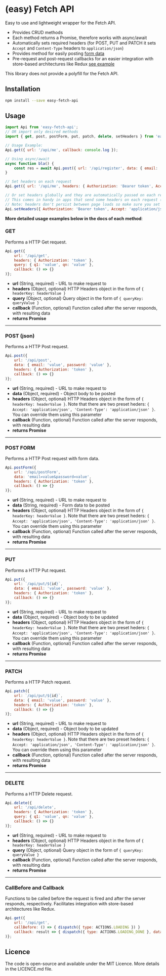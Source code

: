 # (easy) Fetch API
Easy to use and lightweight wrapper for the Fetch API.

* Provides CRUD methods
* Each method returns a Promise, therefore works with async/await
* Automatically sets required headers (for POST, PUT and PATCH it sets `Accept` and `Content-Type` headers to `application/json`)
* Provides method for easily posting [form data](#post-form)
* Pre-request and post-request callbacks for an easier integration with store-based architectures like Redux [see example](#callbefore-and-callback)

This library does not provide a polyfill for the Fetch API.

## Installation

```sh
npm install --save easy-fetch-api
```

## Usage

```javascript
import Api from 'easy-fetch-api';
// OR import only desired methods
import { get, post, postForm, put, patch, delete, setHeaders } from 'easy-fetch-api';

// Usage Example:
Api.get({ url: '/api/me', callback: console.log });

// Using async/await
async function bla() {
    const res = await Api.post({ url: '/api/register', data: { email: 'value', password: 'value' } });
}

// Set headers on each request
Api.get({ url: '/api/me', headers: { Authorization: 'Bearer token', Accept: 'application/json' } });

// Or set headers globally and they are automatically passed on each request.
// This comes in handy in apps that send some headers on each request (e.g. Authorization).
// Note: headers don't persist between page loads so make sure you set them "globally" before calling Api methods
Api.setHeaders({ Authorization: 'Bearer token', Accept: 'application/json' });
```
**More detailed usage examples below in the docs of each method**:


### GET
Performs a HTTP Get request.

```javascript
Api.get({
    url: '/api/get',
	headers: { Authorization: 'token' },
	query: { q1: 'value', qn: 'value' },
	callback: () => {}
)};
```

* __url__ (String, required) - URL to make request to
* __headers__ (Object, optional) HTTP Headers object in the form of `{ headerKey: headerValue }`
* __query__ (Object, optional) Query object in the form of `{ queryKey: queryValue }`
* __callback__ (Function, optional) Function called after the server responds, with resulting data
* __returns Promise__

---
### POST (json)
Performs a HTTP Post request.

```javascript
Api.post({
	url: '/api/post',
	data: { email: 'value', password: 'value' },
	headers: { Authorization: 'token' },
	callback: () => {}
)};
```
* __url__ (String, required) - URL to make request to
* __data__ (Object, required) - Object body to be posted
* __headers__ (Object, optional) HTTP Headers object in the form of `{ headerKey: headerValue }`. Note that there are two preset heders: `{ Accept: 'application/json', 'Content-Type': 'application/json' }`. You can override them using this parameter
* __callback__ (Function, optional) Function called after the server responds, with resulting data
* __returns Promise__

---
### POST FORM
Performs a HTTP Post request with form data.

```javascript
Api.postForm({
	url: '/api/postForm',
	data: 'email=value&password=value',
	headers: { Authorization: 'token' },
	callback: () => {}
)};
```
* __url__ (String, required) - URL to make request to
* __data__ (String, required) - Form data to be posted
* __headers__ (Object, optional) HTTP Headers object in the form of `{ headerKey: headerValue }`. Note that there are two preset heders: `{ Accept: 'application/json', 'Content-Type': 'application/json' }`. You can override them using this parameter
* __callback__ (Function, optional) Function called after the server responds, with resulting data
* __returns Promise__

---
### PUT
Performs a HTTP Put request.

```javascript
Api.put({
	url: `/api/put/${id}`,
	data: { email: 'value', password: 'value' },
	headers: { Authorization: 'token' },
	callback: () => {}
)};
```
* __url__ (String, required) - URL to make request to
* __data__ (Object, required) - Object body to be updated
* __headers__ (Object, optional) HTTP Headers object in the form of `{ headerKey: headerValue }`. Note that there are two preset heders: `{ Accept: 'application/json', 'Content-Type': 'application/json' }`. You can override them using this parameter
* __callback__ (Function, optional) Function called after the server responds, with resulting data
* __returns Promise__

---
### PATCH
Performs a HTTP Patch request.

```javascript
Api.patch({
	url: `/api/put/${id}`,
	data: { email: 'value', password: 'value' },
	headers: { Authorization: 'token' },
	callback: () => {}
)};
```
* __url__ (String, required) - URL to make request to
* __data__ (Object, required) - Object body to be updated
* __headers__ (Object, optional) HTTP Headers object in the form of `{ headerKey: headerValue }`. Note that there are two preset heders: `{ Accept: 'application/json', 'Content-Type': 'application/json' }`. You can override them using this parameter
* __callback__ (Function, optional) Function called after the server responds, with resulting data
* __returns Promise__

---

### DELETE
Performs a HTTP Delete request.

```javascript
Api.delete({
	url: '/api/delete',
	headers: { Authorization: 'token' },
	query: { q1: 'value', qn: 'value' },
	callback: () => {}
)};
```

* __url__ (String, required) - URL to make request to
* __headers__ (Object, optional) HTTP Headers object in the form of `{ headerKey: headerValue }`
* __query__ (Object, optional) Query object in the form of `{ queryKey: queryValue }`
* __callback__ (Function, optional) Function called after the server responds, with resulting data
* __returns Promise__

---
### CallBefore and Callback
Functions to be called before the request is fired and after the server responds, respectively. Facilitates integration with store-based architectures like Redux.

```javascript
Api.get({
	url: '/api/get',
	callBefore: () => { dispatch({ type: ACTIONS.LOADING }) }
	callback: result => { dispatch({ type: ACTIONS.LOADING_DONE }, data: result) }
)};
```

## Licence
The code is open-source and available under the MIT Licence. More details in the LICENCE.md file.